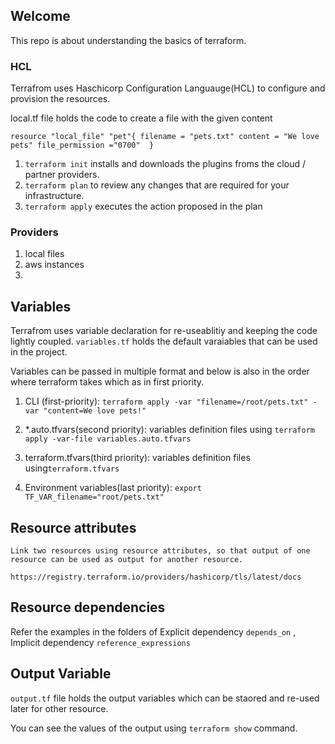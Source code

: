 ## Welcome

This repo is about understanding the basics of terraform.

### HCL 
Terrafrom uses Haschicorp Configuration Languauge(HCL) to configure and provision the resources.

local.tf file holds the code to create a file with the given content

`resource "local_file" "pet"{
	filename = "pets.txt"
	content = "We love pets"
	file_permission ="0700"	
}`

1. `terraform init`  installs and downloads the plugins froms the cloud / partner providers.
2. `terraform plan`  to review any changes that are required for your infrastructure.
3. `terraform apply` executes the action proposed in the plan

### Providers

1. local files
2. aws instances
3. 


## Variables 

Terrafrom uses variable declaration for re-useablitiy and keeping the code lightly coupled. `variables.tf` holds the default varaiables that can be used in the project. 

Variables can be passed in multiple format and below is also in the order where terraform takes which as in first priority.
1. CLI (first-priority):
	`terraform apply -var "filename=/root/pets.txt" -var "content=We love pets!"`

2. *.auto.tfvars(second priority):
	variables definition files using `terraform apply -var-file variables.auto.tfvars`

3. terraform.tfvars(third priority):
	variables definition files using`terraform.tfvars`

4. Environment variables(last priority):
	`export TF_VAR_filename="root/pets.txt"`


## Resource attributes
	Link two resources using resource attributes, so that output of one resource can be used as output for another resource.

	https://registry.terraform.io/providers/hashicorp/tls/latest/docs 

## Resource dependencies

Refer the examples in the folders of 
Explicit dependency `depends_on` , Implicit dependency `reference_expressions`

## Output Variable

`output.tf` file holds the output variables which can be staored and re-used later for other resource.

You can see the values of the output using `terraform show` command.

